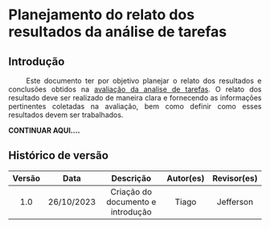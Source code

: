 # Planejamento do relato dos resultados da análise de tarefas

## Introdução

<p align="justify">&emsp;&emsp; Este documento ter por objetivo planejar o relato dos resultados e conclusões obtidos na <a href="">avaliação da analise de tarefas</a>. O relato dos resultado deve ser realizado de maneira clara e fornecendo as informações pertinentes coletadas na avaliação, bem como definir como esses resultados devem ser trabalhados.</p>


<b>CONTINUAR AQUI....</b>


## Histórico de versão
<center>

| Versão |    Data    |      Descrição       |  Autor(es) | Revisor(es) |
| :----: | :--------: | :------------------: | :-----: | :-----: |
|  1.0   | 26/10/2023 | Criação do documento e introdução | Tiago | Jefferson |


</center>
